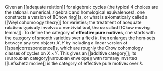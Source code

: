 Given an [[adequate relation]] for algebraic cycles (the typical 4 choices are the rational, numerical, algebraic and homological equivalences), one constructs a version of [[Chow ring]]s, or what is axiomatically called a [[Weyl cohomology theory]] for varieties; the treatment of adequate relations typically involves a nontrivial tool, the so called [[Chow moving lemma]]. To define the category of __effective pure motives__, one starts with the category of smooth varieties over a field $k$, then enlarges the hom-sets between any two objects $X,Y$ by including a linear version of [[span|correspondence]]s, which are roughly the Chow cohomology classes of cycles on $X\times Y$. This gives an [[additive category]]; its [[Karoubian category|Karoubian envelope]] with formally inverted [[Lefschetz motive]] is the category of effective pure motives over $k$.